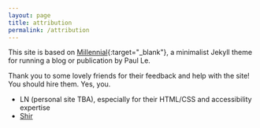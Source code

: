 ```yaml
---
layout: page
title: attribution
permalink: /attribution
---
```


This site is based on [Millennial](https://lenpaul.github.io/Millennial/){:target="_blank"}, a minimalist Jekyll theme for running a blog or publication by Paul Le.

Thank you to some lovely friends for their feedback and help with the site! You should hire them. Yes, you.

- LN (personal site TBA), especially for their HTML/CSS and accessibility expertise
- [Shir](https://shirgoldberg.com/)
